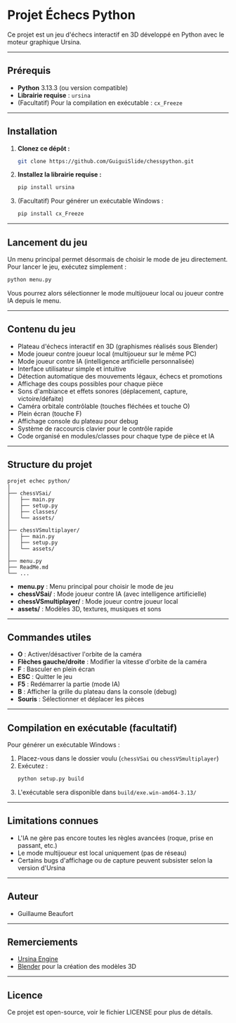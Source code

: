 # Projet Échecs Python

Ce projet est un jeu d'échecs interactif en 3D développé en Python avec le moteur graphique Ursina.

---

## Prérequis

- **Python** 3.13.3 (ou version compatible)
- **Librairie requise** : `ursina`
- (Facultatif) Pour la compilation en exécutable : `cx_Freeze`

---

## Installation

1. **Clonez ce dépôt :**
    ```bash
    git clone https://github.com/GuiguiSlide/chesspython.git
    ```
2. **Installez la librairie requise :**
    ```bash
    pip install ursina
    ```
3. (Facultatif) Pour générer un exécutable Windows :
    ```bash
    pip install cx_Freeze
    ```

---

## Lancement du jeu

Un menu principal permet désormais de choisir le mode de jeu directement.  
Pour lancer le jeu, exécutez simplement :

```bash
python menu.py
```

Vous pourrez alors sélectionner le mode multijoueur local ou joueur contre IA depuis le menu.

---

## Contenu du jeu

- Plateau d'échecs interactif en 3D (graphismes réalisés sous Blender)
- Mode joueur contre joueur local (multijoueur sur le même PC)
- Mode joueur contre IA (intelligence artificielle personnalisée)
- Interface utilisateur simple et intuitive
- Détection automatique des mouvements légaux, échecs et promotions
- Affichage des coups possibles pour chaque pièce
- Sons d'ambiance et effets sonores (déplacement, capture, victoire/défaite)
- Caméra orbitale contrôlable (touches fléchées et touche O)
- Plein écran (touche F)
- Affichage console du plateau pour debug
- Système de raccourcis clavier pour le contrôle rapide
- Code organisé en modules/classes pour chaque type de pièce et IA

---

## Structure du projet

```
projet echec python/
│
├── chessVSai/
│   ├── main.py
│   ├── setup.py
│   ├── classes/
│   └── assets/
│
├── chessVSmultiplayer/
│   ├── main.py
│   ├── setup.py
│   └── assets/
│
├── menu.py
├── ReadMe.md
└── ...
```

- **menu.py** : Menu principal pour choisir le mode de jeu
- **chessVSai/** : Mode joueur contre IA (avec intelligence artificielle)
- **chessVSmultiplayer/** : Mode joueur contre joueur local
- **assets/** : Modèles 3D, textures, musiques et sons

---

## Commandes utiles

- **O** : Activer/désactiver l'orbite de la caméra
- **Flèches gauche/droite** : Modifier la vitesse d'orbite de la caméra
- **F** : Basculer en plein écran
- **ESC** : Quitter le jeu
- **F5** : Redémarrer la partie (mode IA)
- **B** : Afficher la grille du plateau dans la console (debug)
- **Souris** : Sélectionner et déplacer les pièces

---

## Compilation en exécutable (facultatif)

Pour générer un exécutable Windows :
1. Placez-vous dans le dossier voulu (`chessVSai` ou `chessVSmultiplayer`)
2. Exécutez :
    ```bash
    python setup.py build
    ```
3. L'exécutable sera disponible dans `build/exe.win-amd64-3.13/`

---

## Limitations connues

- L'IA ne gère pas encore toutes les règles avancées (roque, prise en passant, etc.)
- Le mode multijoueur est local uniquement (pas de réseau)
- Certains bugs d'affichage ou de capture peuvent subsister selon la version d'Ursina

---

## Auteur

- Guillaume Beaufort

---

## Remerciements

- [Ursina Engine](https://www.ursinaengine.org/)
- [Blender](https://www.blender.org/) pour la création des modèles 3D

---

## Licence

Ce projet est open-source, voir le fichier LICENSE pour plus de détails.
